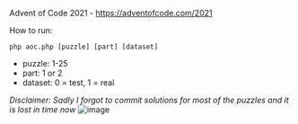 Advent of Code 2021 - https://adventofcode.com/2021

How to run:
```
php aoc.php [puzzle] [part] [dataset]
```

* puzzle: 1-25
* part: 1 or 2
* dataset: 0 = test, 1 = real

_Disclaimer: Sadly I forgot to commit solutions for most of the puzzles and it is lost in time now_
![image](https://github.com/shadowinek/aoc2021/assets/404089/f276c6a5-638d-4f7c-aa32-de9838551d65)
